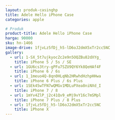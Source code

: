 ```yaml
---
layout: produk-casinghp
title: Adele Hello iPhone Case
categories: apple

# Produk
product-title: Adele Hello iPhone Case
harga: 90000
sku: hn-1466
image-drive: 1fjvLz5fDj_h5-lD6oJ2dmX5xTr2cc5NC
gallery:
  - url: 1-SX_5t7ujkyocZc2e9n5OQZBu82dXYg_
    title: iPhone 5 / 5s / SE
  - url: 1GU6cs3try-gPFu7SZU9QY6Yk8QeHAf4F
    title: iPhone 6 / 6s
  - url: 1_1meuo4Q-8qn0HLqNb2HRwhdHzhpHHwa
    title: iPhone 6 Plus / 6s Plus
  - url: 1SEk45wTFN7wQMGv1MDLuPXea8niNXd_I
    title: iPhone 7 / 8
  - url: 1mYv4ZlP_j2c41Qv9_eMj9vY16c7mSMpl
    title: iPhone 7 Plus / 8 Plus
  - url: 1fjvLz5fDj_h5-lD6oJ2dmX5xTr2cc5NC
    title: iPhone X
---
```

